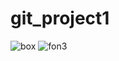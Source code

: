 # git_project1
![box](https://user-images.githubusercontent.com/118614935/210270116-3ddcc6a1-5294-4607-8672-1f05359cd88e.png)
![fon3](https://user-images.githubusercontent.com/118614935/210426024-a15cd9c7-e48c-4b10-b808-b69fd9c4c427.jpg)

